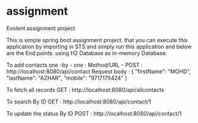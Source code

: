 # assignment
Evolent assignment project

This is simple spring boot assignment project. that you can execute this application by importing in STS and simply run this application and below are the End points. 
using H2 Database as in-memory Database.

To add contacts one -by - one  :
Method/URL -  POST  :   http://localhost:8080/api/contact
Request body :
{
    "firstName": "MOHD",
    "lastName": "AZHAR",
    "mobile": "9717175424"
}

To fetch all records 
GET   :  http://localhost:8080/api/allcontacts

To search By ID
GET   :  http://localhost:8080/api/contact/1

To update the status By ID 
POST  : http://localhost:8080/api/contact/1
